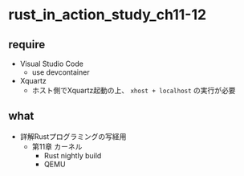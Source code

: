 # rust_in_action_study_ch11-12

## require

- Visual Studio Code
    - use devcontainer
- Xquartz
    - ホスト側でXquartz起動の上、 `xhost + localhost` の実行が必要

## what

- 詳解Rustプログラミングの写経用
    - 第11章 カーネル
        - Rust nightly build
        - QEMU